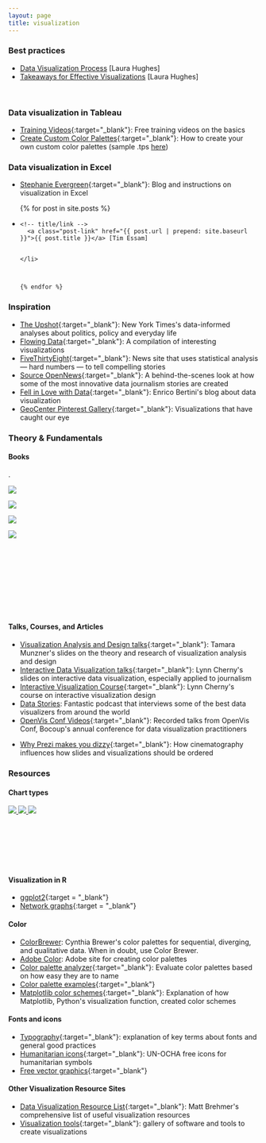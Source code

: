 ```yaml
---
layout: page
title: visualization
---
```


### Best practices

* <a href = "/resources/pdf/Data Visualization Process.pdf" id = "visprocess"
target = "_blank" onclick="trackOutboundLink('DataVisualizationProcess.pdf');">Data Visualization Process</a> [Laura Hughes]
* <a href = "/resources/pdf/Takeaways for Good Visualization.pdf"
target = "_blank" onclick="trackOutboundLink('DataVisualizationTakeaways.pdf');">Takeaways for Effective Visualizations</a> [Laura Hughes]
<br>

### Data visualization in Tableau
* [Training Videos](https://www.tableau.com/learn/training){:target="_blank"}: Free training videos on the basics
* [Create Custom Color Palettes](https://onlinehelp.tableau.com/current/pro/desktop/en-us/formatting_create_custom_colors.html){:target="_blank"}: How to create your own custom color palettes (sample .tps [here](https://raw.githubusercontent.com/tessam30/TableauTraining/master/Preferences.tps))  

### Data visualization in Excel
* [Stephanie Evergreen](http://stephanieevergreen.com/blog/){:target="_blank"}: Blog and instructions on visualization in Excel
<ul class="post-list">
  {% for post in site.posts %}
  <li class="gallery">

    <!-- title/link -->
      <a class="post-link" href="{{ post.url | prepend: site.baseurl }}">{{ post.title }}</a> [Tim Essam]


    </li>



    {% endfor %}
  </ul>


### Inspiration

  - [The Upshot](http://www.nytimes.com/section/upshot){:target="_blank"}: New York Times's data-informed analyses about politics, policy and everyday life
  - [Flowing Data](http://flowingdata.com/){:target="_blank"}: A compilation of interesting visualizations
  - [FiveThirtyEight](http://fivethirtyeight.com/){:target="_blank"}: News site that uses statistical analysis — hard numbers — to tell compelling stories
  - [Source OpenNews](https://source.opennews.org){:target="_blank"}: A behind-the-scenes look at how some of the most innovative data journalism stories are created
  - [Fell in Love with Data](http://fellinlovewithdata.com/){:target="_blank"}: Enrico Bertini's blog about data visualization
  - [GeoCenter Pinterest Gallery](https://www.pinterest.com/kuhobbes/geocenter-inspiration/){:target="_blank"}: Visualizations that have caught our eye

### Theory & Fundamentals

#### Books    		
.

  <a href = "http://www.amazon.com/Visual-Display-Quantitative-Information/dp/0961392142/ref=asap_bc?ie=UTF8" target="_blank">
  	<img class="col one left" src="/resources/img/tufte.jpg">
  </a>

  <a href = "http://www.amazon.com/Visualize-This-FlowingData-Visualization-Statistics-ebook/dp/B005CCT19M/ref=dp_kinw_strp_1" target="_blank"><img class="col one left" src="/resources/img/yau.jpg"></a>


  <a href = "http://www.amazon.com/Visualization-Analysis-Design-Peters-Series-ebook/dp/B00OGLE3XE/ref=dp_kinw_strp_1"> <img class="col one left" src="/resources/img/munzner.jpg"></a>

  <a href = "http://www.amazon.com/The-Truthful-Art-Charts-Communication-ebook/dp/B01BLN09U0/ref=dp_kinw_strp_1" target="_blank"><img class="col one left" src="/resources/img/cairo.jpg"></a>


  <br>
  <br>
  <br>
  <br>
  <br>
  <br>
  <br>
  <br>



#### Talks, Courses, and Articles
- [Visualization Analysis and Design talks](https://www.cs.ubc.ca/~tmm/talks.html){:target="_blank"}: Tamara Munzner's slides on the theory and research of visualization analysis and design
- [Interactive Data Visualization talks](http://ghostweather.slides.com/lynncherny/){:target="_blank"}: Lynn Cherny's slides on interactive data visualization, especially applied to journalism
- [Interactive Visualization Course](http://arnicas.github.io/interactive-vis-course/index.html){:target="_blank"}: Lynn Cherny's course on interactive visualization design
- <a href = "http://datastori.es/" target="_blank">Data Stories</a>: Fantastic podcast that interviews some of the best data visualizers from around the world
- [OpenVis Conf Videos](https://openvisconf.com/2015/){:target="_blank"}: Recorded talks from OpenVis Conf, Bocoup's annual conference for data visualization practitioners
* [Why Prezi makes you dizzy](http://www.lafabbricadellarealta.com/why-prezi-makes-you-dizzy-and-how-to-fix-it/){:target="_blank"}: How cinematography influences how slides and visualizations should be ordered



### Resources

#### Chart types

<a href = "https://github.com/ft-interactive/chart-doctor/blob/master/visual-vocabulary/Visual-vocabulary.pdf" target="_blank">
	<img class = "col one" src = "/resources/img/ftcharts.png">
</a>
<a href = "http://www.datavizcatalogue.com/" target="_blank">
	<img class = "col one" src = " /resources/img/charttypes.png">
</a>
<a href = "http://extremepresentation.typepad.com/files/choosing-a-good-chart-09.pdf" target="_blank">
	<img class = "col one" src = " /resources/img/chartchooser.png">
</a>
<br>
<br>
<br>
<br>
<br>
<br>
<br>


#### Visualization in R
- [ggplot2](http://ggplot2.org/){:target = "_blank"}
- [Network graphs](http://kateto.net/network-visualization){:target = "_blank"}

#### Color

- <a href = "http://colorbrewer2.org/" target="_blank">ColorBrewer</a>: Cynthia Brewer's color palettes for sequential, diverging, and qualitative data. When in doubt, use Color Brewer.
- <a href = "https://color.adobe.com/" target="_blank">Adobe Color</a>: Adobe site for creating color palettes
- [Color palette analyzer](http://vis.stanford.edu/color-names/analyzer/){:target="_blank"}: Evaluate color palettes based on how easy they are to name
- [Color palette examples](https://designschool.canva.com/blog/100-color-combinations/){:target="_blank"}
- [Matplotlib color schemes](https://bids.github.io/colormap/){:target="_blank"}: Explanation of how Matplotlib, Python's visualization function, created color schemes

#### Fonts and icons
- [Typography](http://practicaltypography.com/){:target="_blank"}: explanation of key terms about fonts and general good practices
- [Humanitarian icons](http://www.unocha.org/top-stories/all-stories/ocha-launches-500-free-humanitarian-symbols){:target="_blank"}: UN-OCHA free icons for humanitarian symbols
- [Free vector graphics](http://www.freepik.com/){:target="_blank"}

#### Other Visualization Resource Sites
- [Data Visualization Resource List](http://www.cs.ubc.ca/group/infovis/resources.shtml){:target="_blank"}: Matt Brehmer's comprehensive list of useful visualization resources
- [Visualization tools](http://selection.datavisualization.ch/){:target="_blank"}: gallery of software and tools to create visualizations
